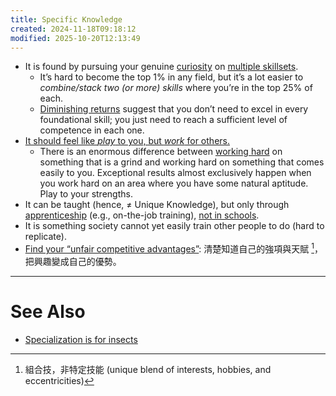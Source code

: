 ```yaml
---
title: Specific Knowledge
created: 2024-11-18T09:18:12
modified: 2025-10-20T12:13:49
---
```


* It is found by pursuing your genuine [curiosity](stay-curious.md) on [multiple skillsets](specialization-is-for-insects.md).
	* It’s hard to become the top 1% in any field, but it’s a lot easier to _combine/stack two (or more) skills_ where you’re in the top 25% of each.
	* [Diminishing returns](https://en.wikipedia.org/wiki/Diminishing_returns) suggest that you don’t need to excel in every foundational skill; you just need to reach a sufficient level of competence in each one.
* [It should feel like _play_ to you, but _work_ for others.](https://x.com/naval/status/1337144251403014144)
	* There is an enormous difference between [working hard](Work%20hard.md) on something that is a grind and working hard on something that comes easily to you. Exceptional results almost exclusively happen when you work hard on an area where you have some natural aptitude. Play to your strengths.
* It can be taught (hence, ≠ Unique Knowledge), but only through [apprenticeship](https://en.wikipedia.org/wiki/Cognitive_apprenticeship) (e.g., on-the-job training), [not in schools](true-education-begins-where-school-ends.md).
* It is something society cannot yet easily train other people to do (hard to replicate).
* [Find your “unfair competitive advantages”](leverage.md): 清楚知道自己的強項與天賦 [^1]，把興趣變成自己的優勢。

---

# See Also

* [Specialization is for insects](specialization-is-for-insects.md)

[^1]: 組合技，非特定技能 (unique blend of interests, hobbies, and eccentricities)
